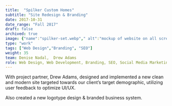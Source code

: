 ```yaml
---
title:  "Spilker Custom Homes"
subtitle: "Site Redesign & Branding"
date: 2017-10-31
date_range: "Fall 2017"
draft: false
archived: true
image: {"name":"spilker-set.webp"," alt":"mockup of website on all screens"}
type: "work"
tags: ["Web Design","Branding", "SEO"]
weight: 35
team: Denise Nadal,  Drew Adams
role: Web Design, Web Development, Branding, SEO, Social Media Marketing
---
```

With project partner, Drew Adams, designed and implemented a new clean and modern site targeted towards our client’s target demographic, utilizing user feedback to optimize UI/UX. 

Also created a new logotype design & branded business system.